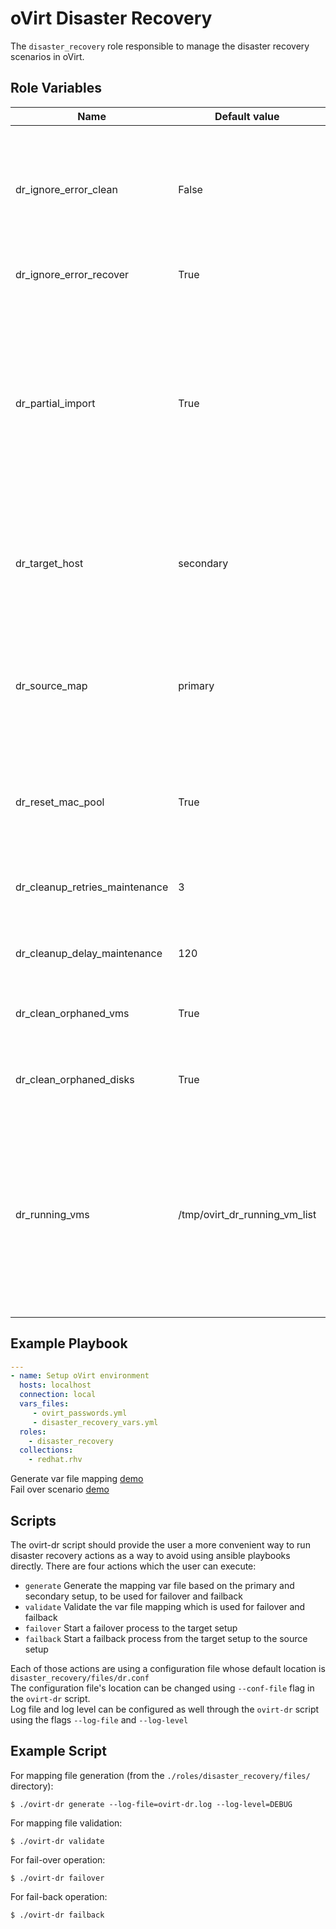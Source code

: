 oVirt Disaster Recovery
=========

The `disaster_recovery` role responsible to manage the disaster recovery scenarios in oVirt.

Role Variables
--------------

| Name                    | Default value         |                                                     |
|-------------------------|-----------------------|-----------------------------------------------------|
| dr_ignore_error_clean   | False                 | Specify whether to ignore errors on clean engine setup.<br/>This is mainly being used to avoid failures when trying to move a storage domain to maintenance/detach it.      |
| dr_ignore_error_recover | True                  | Specify whether to ignore errors on recover.      |
| dr_partial_import       | True                  | Specify whether to use the partial import flag on VM/Template register.<br/>If True, VMs and Templates will be registered without any missing disks, if false VMs/Templates will fail to be registered in case some of their disks will be missing from any of the storage domains.      |
| dr_target_host          | secondary             | Specify the default target host to be used in the ansible play.<br/> This host indicates the target site which the recover process will be done.      |
| dr_source_map           | primary               | Specify the default source map to be used in the play.<br/> The source map indicates the key which is used to get the target value for each attribute which we want to register with the VM/Template.       |
| dr_reset_mac_pool       | True                  | If True, then once a VM will be registered, it will automatically reset the mac pool, if configured in the VM.        |
| dr_cleanup_retries_maintenance       | 3                  | Specify the number of retries of moving a storage domain to maintenance VM as part of a fail back scenario.       |
| dr_cleanup_delay_maintenance       | 120                  | Specify the number of seconds between each retry as part of a fail back scenario.       |
| dr_clean_orphaned_vms        | True                  | Specify whether to remove any VMs which have no disks from the setup as part of cleanup.       |
| dr_clean_orphaned_disks        | True                  | Specify whether to remove lun disks from the setup as part of engine setup.       |
| dr_running_vms		 | /tmp/ovirt_dr_running_vm_list	 | Specify the file path which is used to contain the data of the running VMs in the secondary setup before the failback process run on the primary setup after the secondary site cleanup was finished. Note that the /tmp folder is being used as default so the file will not be available after system reboot.


Example Playbook
----------------

```yaml
---
- name: Setup oVirt environment
  hosts: localhost
  connection: local
  vars_files:
     - ovirt_passwords.yml
     - disaster_recovery_vars.yml
  roles:
    - disaster_recovery
  collections:
    - redhat.rhv
```

Generate var file mapping [demo](https://youtu.be/s1-Hq_Mk1w8)
<br/>
Fail over scenario [demo](https://youtu.be/mEOgH-Tk09c)

Scripts
-------
The ovirt-dr script should provide the user a more convenient way to run
disaster recovery actions as a way to avoid using ansible playbooks directly.
There are four actions which the user can execute:
- `generate`	Generate the mapping var file based on the primary and secondary setup, to be used for failover and failback
- `validate`	Validate the var file mapping which is used for failover and failback
- `failover`	Start a failover process to the target setup
- `failback`	Start a failback process from the target setup to the source setup

Each of those actions are using a configuration file whose default location is `disaster_recovery/files/dr.conf`<br/>
The configuration file's location can be changed using `--conf-file` flag in the `ovirt-dr` script.<br/>
Log file and log level can be configured as well through the `ovirt-dr` script using the flags `--log-file` and `--log-level`


Example Script
--------------
For mapping file generation (from the `./roles/disaster_recovery/files/` directory):
```console
$ ./ovirt-dr generate --log-file=ovirt-dr.log --log-level=DEBUG
```
For mapping file validation:
```console
$ ./ovirt-dr validate
```
For fail-over operation:
```console
$ ./ovirt-dr failover
```
For fail-back operation:
```console
$ ./ovirt-dr failback
```
